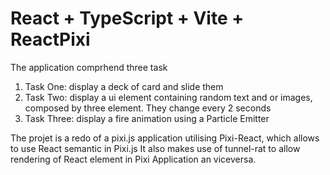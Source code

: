 # React + TypeScript + Vite + ReactPixi

The application comprhend three task

1. Task One: display a deck of card and slide them
2. Task Two: display a ui element containing random text and or images, composed by three element.
   They change every 2 seconds
3. Task Three: display a fire animation using a Particle Emitter

The projet is a redo of a pixi.js application utilising Pixi-React, which allows to use React semantic in Pixi.js
It also makes use of tunnel-rat to allow rendering of React element in Pixi Application an viceversa.

